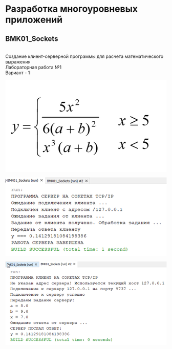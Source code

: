 # Разработка многоуровневых приложений
## BMK01_Sockets
<br/>Создание клиент-серверной программы для расчета математического выражения
<br/>Лабораторная работа №1
<br/>Вариант - 1

![primer](primer.PNG)

![Screenshot](screenshot1.png)

![Screenshot](screenshot2.png)
